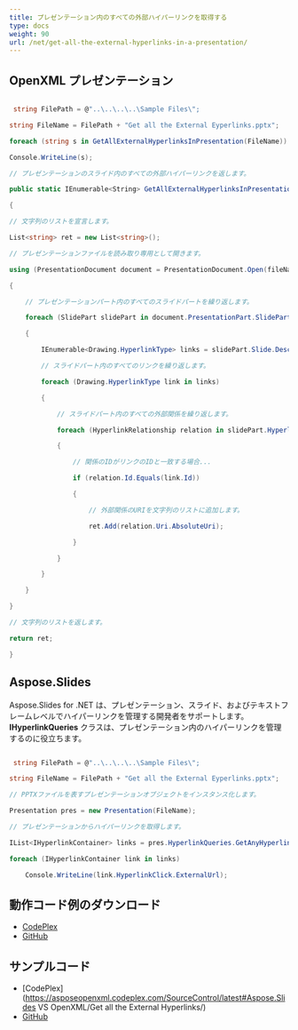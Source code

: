 ```yaml
---
title: プレゼンテーション内のすべての外部ハイパーリンクを取得する
type: docs
weight: 90
url: /net/get-all-the-external-hyperlinks-in-a-presentation/
---
```


## **OpenXML プレゼンテーション**
``` csharp

 string FilePath = @"..\..\..\..\Sample Files\";

string FileName = FilePath + "Get all the External Eyperlinks.pptx";

foreach (string s in GetAllExternalHyperlinksInPresentation(FileName))

Console.WriteLine(s);

// プレゼンテーションのスライド内のすべての外部ハイパーリンクを返します。

public static IEnumerable<String> GetAllExternalHyperlinksInPresentation(string fileName)

{

// 文字列のリストを宣言します。

List<string> ret = new List<string>();

// プレゼンテーションファイルを読み取り専用として開きます。

using (PresentationDocument document = PresentationDocument.Open(fileName, false))

{

    // プレゼンテーションパート内のすべてのスライドパートを繰り返します。

    foreach (SlidePart slidePart in document.PresentationPart.SlideParts)

    {

        IEnumerable<Drawing.HyperlinkType> links = slidePart.Slide.Descendants<Drawing.HyperlinkType>();

        // スライドパート内のすべてのリンクを繰り返します。

        foreach (Drawing.HyperlinkType link in links)

        {

            // スライドパート内のすべての外部関係を繰り返します。 

            foreach (HyperlinkRelationship relation in slidePart.HyperlinkRelationships)

            {

                // 関係のIDがリンクのIDと一致する場合...

                if (relation.Id.Equals(link.Id))

                {

                    // 外部関係のURIを文字列のリストに追加します。

                    ret.Add(relation.Uri.AbsoluteUri);

                }

            }

        }

    }

}

// 文字列のリストを返します。

return ret;

}


``` 
## **Aspose.Slides**
Aspose.Slides for .NET は、プレゼンテーション、スライド、およびテキストフレームレベルでハイパーリンクを管理する開発者をサポートします。**IHyperlinkQueries** クラスは、プレゼンテーション内のハイパーリンクを管理するのに役立ちます。

``` csharp

 string FilePath = @"..\..\..\..\Sample Files\";

string FileName = FilePath + "Get all the External Eyperlinks.pptx";

// PPTXファイルを表すプレゼンテーションオブジェクトをインスタンス化します。

Presentation pres = new Presentation(FileName);

// プレゼンテーションからハイパーリンクを取得します。

IList<IHyperlinkContainer> links = pres.HyperlinkQueries.GetAnyHyperlinks();

foreach (IHyperlinkContainer link in links)

    Console.WriteLine(link.HyperlinkClick.ExternalUrl);

``` 
## **動作コード例のダウンロード**
- [CodePlex](https://asposeopenxml.codeplex.com/releases/view/615920)
- [GitHub](https://github.com/aspose-slides/Aspose.Slides-for-.NET/releases/tag/AsposeSlidesVsOpenXML1.1)
## **サンプルコード**
- [CodePlex](https://asposeopenxml.codeplex.com/SourceControl/latest#Aspose.Slides VS OpenXML/Get all the External Hyperlinks/)
- [GitHub](https://github.com/aspose-slides/Aspose.Slides-for-.NET/tree/master/Plugins/OpenXML/Common%20Features/Get%20all%20the%20External%20Hyperlinks)